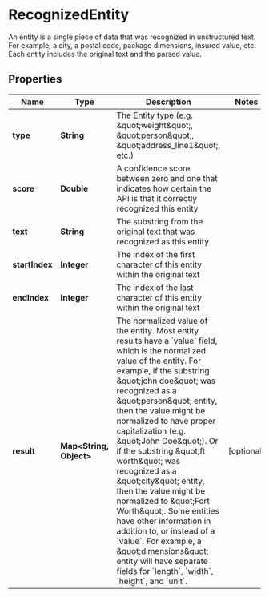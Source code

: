 

# RecognizedEntity

An entity is a single piece of data that was recognized in unstructured text.  For example, a city, a postal code, package dimensions, insured value, etc.  Each entity includes the original text and the parsed value. 

## Properties

| Name | Type | Description | Notes |
|------------ | ------------- | ------------- | -------------|
|**type** | **String** | The Entity type (e.g. \&quot;weight\&quot;, \&quot;person\&quot;, \&quot;address_line1\&quot;, etc.) |  |
|**score** | **Double** | A confidence score between zero and one that indicates how certain the API is that it correctly recognized this entity  |  |
|**text** | **String** | The substring from the original text that was recognized as this entity |  |
|**startIndex** | **Integer** | The index of the first character of this entity within the original text |  |
|**endIndex** | **Integer** | The index of the last character of this entity within the original text |  |
|**result** | **Map&lt;String, Object&gt;** | The normalized value of the entity.  Most entity results have a &#x60;value&#x60; field, which is the normalized value of the entity.  For example, if the substring \&quot;john doe\&quot; was recognized as a \&quot;person\&quot; entity, then the value might be normalized to have proper capitalization (e.g. \&quot;John Doe\&quot;).  Or if the substring \&quot;ft worth\&quot; was recognized as a \&quot;city\&quot; entity, then the value might be normalized to \&quot;Fort Worth\&quot;.  Some entities have other information in addition to, or instead of a &#x60;value&#x60;.  For example, a \&quot;dimensions\&quot; entity will have separate fields for &#x60;length&#x60;, &#x60;width&#x60;, &#x60;height&#x60;, and &#x60;unit&#x60;.  |  [optional] |



